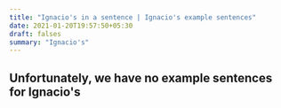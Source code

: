 ```yaml
---
title: "Ignacio's in a sentence | Ignacio's example sentences"
date: 2021-01-20T19:57:50+05:30
draft: falses
summary: "Ignacio's"
---
```

## Unfortunately, we have no example sentences for Ignacio's                 
